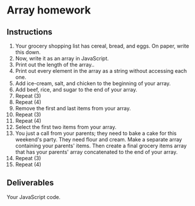 # Array homework

## Instructions

1. Your grocery shopping list has cereal, bread, and eggs. On paper, write this down.
2. Now, write it as an array in JavaScript.
3. Print out the length of the array..
4. Print out every element in the array as a string without accessing each one.
5. Add ice-cream, salt, and chicken to the beginning of your array.
6. Add beef, rice, and sugar to the end of your array.
7. Repeat (3)
8. Repeat (4)
9. Remove the first and last items from your array.
10. Repeat (3)
11. Repeat (4)
12. Select the first two items from your array.
13. You just a call from your parents; they need to bake a cake for this weekend's party. They need flour and cream. Make a separate array containing your parents' items. Then create a final grocery items array that has your parents' array concatenated to the end of your array.
14. Repeat (3)
15. Repeat (4)

## Deliverables

Your JavaScript code.
